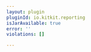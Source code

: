 ```yaml
---
layout: plugin
pluginId: io.kitkit.reporting
isJarAvailable: true
error: ''
violations: []

---
```

